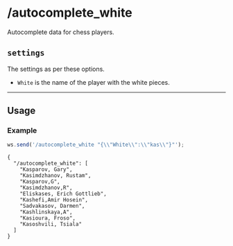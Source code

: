 # /autocomplete_white

Autocomplete data for chess players.

## `settings`

The settings as per these options.

- `White` is the name of the player with the white pieces.

---

## Usage

### Example

```js
ws.send('/autocomplete_white "{\\"White\\":\\"kas\\"}"');
```

```text
{
  "/autocomplete_white": [
    "Kasparov, Gary",
    "Kasimdzhanov, Rustam",
    "Kasparov,G",
    "Kasimdzhanov,R",
    "Eliskases, Erich Gottlieb",
    "Kashefi,Amir Hosein",
    "Sadvakasov, Darmen",
    "Kashlinskaya,A",
    "Kasioura, Froso",
    "Kasoshvili, Tsiala"
  ]
}
```
